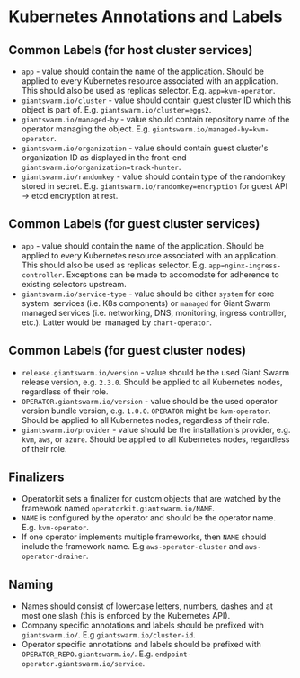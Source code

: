 # Kubernetes Annotations and Labels

## Common Labels (for host cluster services)

- `app` - value should contain the name of the application. Should be applied
  to every Kubernetes resource associated with an application. This should
  also be used as replicas selector. E.g. `app=kvm-operator`.
- `giantswarm.io/cluster` - value should contain guest cluster ID which this
  object is part of. E.g. `giantswarm.io/cluster=eggs2`.
- `giantswarm.io/managed-by` - value should contain repository name of the
  operator managing the object. E.g. `giantswarm.io/managed-by=kvm-operator`.
- `giantswarm.io/organization` - value should contain guest cluster's
  organization ID as displayed in the front-end
  `giantswarm.io/organization=track-hunter`.
- `giantswarm.io/randomkey` - value should contain type of the randomkey stored
  in secret. E.g. `giantswarm.io/randomkey=encryption` for guest API -> etcd
  encryption at rest.

## Common Labels (for guest cluster services)

- `app` - value should contain the name of the application. Should be applied
  to every Kubernetes resource associated with an application. This should
  also be used as replicas selector. E.g. `app=nginx-ingress-controller`.
  Exceptions can be made to accomodate for adherence to existing selectors
  upstream.
- `giantswarm.io/service-type` - value should be either `system` for core system
  services (i.e. K8s components) or `managed` for Giant Swarm managed services
  (i.e. networking, DNS, monitoring, ingress controller, etc.). Latter would be
  managed by `chart-operator`.

## Common Labels (for guest cluster nodes)

- `release.giantswarm.io/version` - value should be the used Giant Swarm release
  version, e.g. `2.3.0`. Should be applied to all Kubernetes nodes, regardless
  of their role.
- `OPERATOR.giantswarm.io/version` - value should be the used operator
  version bundle version, e.g. `1.0.0`. `OPERATOR` might be `kvm-operator`.
  Should be applied to all Kubernetes nodes, regardless of their role.
- `giantswarm.io/provider` - value should be the installation's provider, e.g.
  `kvm`, `aws`, or `azure`. Should be applied to all Kubernetes nodes,
  regardless of their role.

## Finalizers

- Operatorkit sets a finalizer for custom objects that are watched by the
  framework named `operatorkit.giantswarm.io/NAME`.
- `NAME` is configured by the operator and should be the operator name. E.g.
  `kvm-operator`.
- If one operator implements multiple frameworks, then `NAME` should include
  the framework name. E.g `aws-operator-cluster` and
  `aws-operator-drainer`.

## Naming

- Names should consist of lowercase letters, numbers, dashes and at most one
  slash (this is enforced by the Kubernetes API).
- Company specific annotations and labels should be prefixed with
  `giantswarm.io/`. E.g `giantswarm.io/cluster-id`.
- Operator specific annotations and labels should be prefixed with
  `OPERATOR_REPO.giantswarm.io/`. E.g.
  `endpoint-operator.giantswarm.io/service`.
